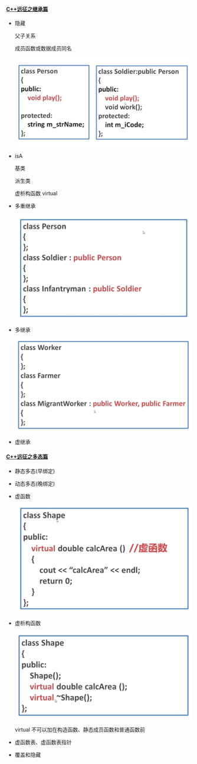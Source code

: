 #### [C++远征之继承篇](https://www.imooc.com/learn/426)

- 隐藏

  父子关系

  成员函数或数据成员同名

  ![image-20210122142324033](note.assets/image-20210122142324033.png)

- isA

  基类

  派生类

  虚析构函数 virtual

- 多重继承

  ![image-20210122150412051](note.assets/image-20210122150412051.png)

- 多继承

  ![image-20210122150557543](note.assets/image-20210122150557543.png)

- 虚继承

  



#### [C++远征之多态篇](https://www.imooc.com/learn/474)

- 静态多态(早绑定)

- 动态多态(晚绑定)

- 虚函数

  ![image-20210125151539086](note.assets/image-20210125151539086.png)

- 虚析构函数

  ![image-20210125153418290](note.assets/image-20210125153418290.png)

  virtual 不可以加在构造函数、静态成员函数和普通函数前

- 虚函数表、虚函数表指针

- 覆盖和隐藏